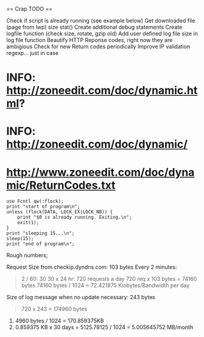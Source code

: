 ﻿== Crap TODO ==


Check if script is already running (see example below)
Get downloaded file (page from lwp) size stat()
Create additional debug statements
Create logfile function (check size, rotate, gzip old)
Add user defined log file size in log file function
Beautify HTTP Reponse codes, right now they are ambigious
Check for new Return codes periodically
Improve IP validation regexp... just in case


# INFO: http://zoneedit.com/doc/dynamic.html?
# INFO: http://zoneedit.com/doc/dynamic/
# http://www.zoneedit.com/doc/dynamic/ReturnCodes.txt



```
use Fcntl qw(:flock);
print "start of program\n";
unless (flock(DATA, LOCK_EX|LOCK_NB)) {
    print "$0 is already running. Exiting.\n";
    exit(1);
}
print "sleeping 15...\n";
sleep(15);
print "end of program\n";
```





Rough numbers;

Request Size from checkip.dyndns.com: 103 bytes
Every 2 minutes:
> 2 / 60: 30
> 30 x 24 hr: 720 requests a day
> 720 req x 103 bytes = 74160 bytes
> 74160 bytes / 1024 = 72.421875 Kiobytes/Bandwidth per day

Size of log message when no update necessary: 243 bytes
> 720 x 243 = 174960 bytes
  1. 4960 bytes / 1024 = 170.859375KB
  1. 0.859375 KB x 30 days = 5125.78125 / 1024 = 5.005645752 MB/month
